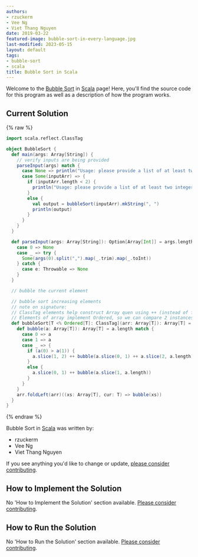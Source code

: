 ```yaml
---
authors:
- rzuckerm
- Vee Ng
- Viet Thang Nguyen
date: 2019-03-22
featured-image: bubble-sort-in-every-language.jpg
last-modified: 2023-05-15
layout: default
tags:
- bubble-sort
- scala
title: Bubble Sort in Scala
---
```


Welcome to the [Bubble Sort](https://sampleprograms.io/projects/bubble-sort) in [Scala](https://sampleprograms.io/languages/scala) page! Here, you'll find the source code for this program as well as a description of how the program works.

## Current Solution

{% raw %}

```scala
import scala.reflect.ClassTag

object BubbleSort {
  def main(args: Array[String]) {
    // verify inputs are being provided
    parseInput(args) match {
      case None => println("Usage: please provide a list of at least two integers to sort in the format \"1, 2, 3, 4, 5\"")
      case Some(inputArr) => {
        if (inputArr.length < 2) {
          println("Usage: please provide a list of at least two integers to sort in the format \"1, 2, 3, 4, 5\"")
        }
        else {
          val output = bubbleSort(inputArr).mkString(", ")
          println(output)
        }
      }
    }
  }

  def parseInput(args: Array[String]): Option[Array[Int]] = args.length match {
    case 0 => None
    case _ => try {
      Some(args(0).split(",").map(_.trim).map(_.toInt))
    } catch {
      case e: Throwable => None
    }
  }

  // bubble the current element

  // bubble sort increasing elements
  // note on signature:
  // ClassTag elements help construct Array quen using ++ (instead of falling back to ArraySeq)
  // Elements of array implement Ordered, so we can compare 2 instances of T using ==, <, >, etc.
  def bubbleSort[T <% Ordered[T]: ClassTag](arr: Array[T]): Array[T] = {
    def bubble(a: Array[T]): Array[T] = a.length match {
      case 0 => a
      case 1 => a
      case _ => {
        if (a(0) > a(1)) {
          a.slice(1, 2) ++ bubble(a.slice(0, 1) ++ a.slice(2, a.length))
        }
        else {
          a.slice(0, 1) ++ bubble(a.slice(1, a.length))
        }
      }
    }
    arr.foldLeft(arr)((xs: Array[T], cur: T) => bubble(xs))
  }
}

```

{% endraw %}

Bubble Sort in [Scala](https://sampleprograms.io/languages/scala) was written by:

- rzuckerm
- Vee Ng
- Viet Thang Nguyen

If you see anything you'd like to change or update, [please consider contributing](https://github.com/TheRenegadeCoder/sample-programs).

## How to Implement the Solution

No 'How to Implement the Solution' section available. [Please consider contributing](https://github.com/TheRenegadeCoder/sample-programs-website).

## How to Run the Solution

No 'How to Run the Solution' section available. [Please consider contributing](https://github.com/TheRenegadeCoder/sample-programs-website).